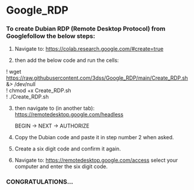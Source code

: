 # Google_RDP

### To create Dubian RDP (Remote Desktop Protocol) from Googlefollow the below steps:

1) Navigate to:
https://colab.research.google.com/#create=true

2) then add the below code and run the cells:

! wget https://raw.githubusercontent.com/3dss/Google_RDP/main/Create_RDP.sh &> /dev/null</br>
! chmod +x Create_RDP.sh</br>
! ./Create_RDP.sh

3) then navigate to (in another tab):
https://remotedesktop.google.com/headless

    BEGIN -> NEXT -> AUTHORIZE

4) Copy the Dubian code and paste it in step number 2 when asked.

5) Create a six digit code and confirm it again.

6) Navigate to:
https://remotedesktop.google.com/access
    select your computer and enter the six digit code.

### CONGRATULATIONS...
